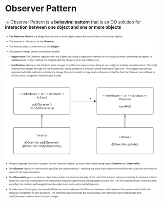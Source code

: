 # Observer Pattern

-> Observer Pattern is a **behaviral pattern** that is an OO solution for **interaction between one object and one or more objects**

<img src="https://github.com/Ziang-Lu/Software-Development-and-Design/blob/master/5-Design%20Patterns/4-Behavioral%20Patterns/3-Observer%20Pattern/observer_pattern.png?raw=true">

<img src="https://github.com/Ziang-Lu/Software-Development-and-Design/blob/master/5-Design%20Patterns/4-Behavioral%20Patterns/3-Observer%20Pattern/Observer%20Pattern.png?raw=true">

<img src="https://github.com/Ziang-Lu/Software-Development-and-Design/blob/master/5-Design%20Patterns/4-Behavioral%20Patterns/3-Observer%20Pattern/Java_Observable_Observer.png?raw=true">

